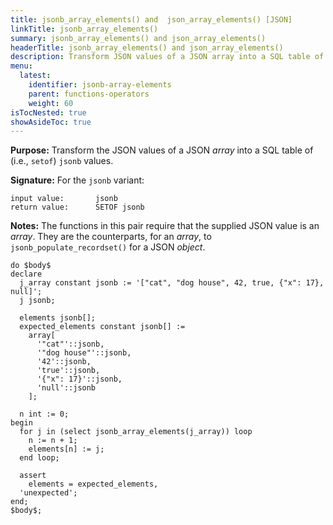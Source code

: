 ```yaml
---
title: jsonb_array_elements() and  json_array_elements() [JSON]
linkTitle: jsonb_array_elements()
summary: jsonb_array_elements() and json_array_elements()
headerTitle: jsonb_array_elements() and json_array_elements()
description: Transform JSON values of a JSON array into a SQL table of jsonb values using jsonb_array_elements() and  json_array_elements().
menu:
  latest:
    identifier: jsonb-array-elements
    parent: functions-operators
    weight: 60
isTocNested: true
showAsideToc: true
---
```

**Purpose:** Transform the JSON values of a JSON _array_ into a SQL table of (i.e., `setof`) `jsonb` values.

**Signature:** For the `jsonb` variant:

```
input value:       jsonb
return value:      SETOF jsonb
```

**Notes:** The functions in this pair require that the supplied JSON value is an _array_. They are the counterparts, for an _array_, to `jsonb_populate_recordset()` for a JSON _object_.

```postgresql
do $body$
declare
  j_array constant jsonb := '["cat", "dog house", 42, true, {"x": 17}, null]';
  j jsonb;

  elements jsonb[];
  expected_elements constant jsonb[] :=
    array[
      '"cat"'::jsonb,
      '"dog house"'::jsonb,
      '42'::jsonb,
      'true'::jsonb,
      '{"x": 17}'::jsonb,
      'null'::jsonb
    ];

  n int := 0;
begin
  for j in (select jsonb_array_elements(j_array)) loop
    n := n + 1;
    elements[n] := j;
  end loop;

  assert
    elements = expected_elements,
  'unexpected';
end;
$body$;
```
